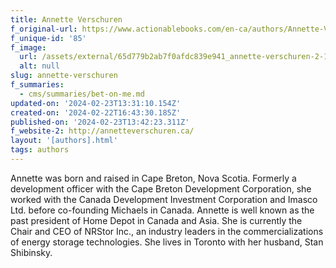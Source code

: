 ```yaml
---
title: Annette Verschuren
f_original-url: https://www.actionablebooks.com/en-ca/authors/Annette-Verschuren/
f_unique-id: '85'
f_image:
  url: /assets/external/65d779b2ab7f0afdc839e941_annette-verschuren-2-180x220.jpeg
  alt: null
slug: annette-verschuren
f_summaries:
  - cms/summaries/bet-on-me.md
updated-on: '2024-02-23T13:31:10.154Z'
created-on: '2024-02-22T16:43:30.185Z'
published-on: '2024-02-23T13:42:23.311Z'
f_website-2: http://annetteverschuren.ca/
layout: '[authors].html'
tags: authors
---
```


Annette was born and raised in Cape Breton, Nova Scotia. Formerly a development officer with the Cape Breton Development Corporation, she worked with the Canada Development Investment Corporation and Imasco Ltd. before co-founding Michaels in Canada. Annette is well known as the past president of Home Depot in Canada and Asia. She is currently the Chair and CEO of NRStor Inc., an industry leaders in the commercializations of energy storage technologies. She lives in Toronto with her husband, Stan Shibinsky.
